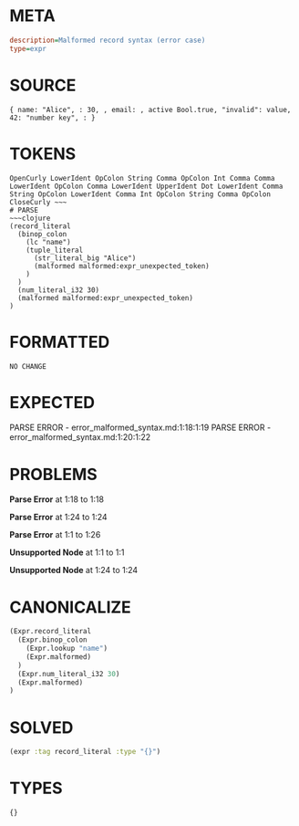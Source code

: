 # META
~~~ini
description=Malformed record syntax (error case)
type=expr
~~~
# SOURCE
~~~roc
{ name: "Alice", : 30, , email: , active Bool.true, "invalid": value, 42: "number key", : }
~~~
# TOKENS
~~~text
OpenCurly LowerIdent OpColon String Comma OpColon Int Comma Comma LowerIdent OpColon Comma LowerIdent UpperIdent Dot LowerIdent Comma String OpColon LowerIdent Comma Int OpColon String Comma OpColon CloseCurly ~~~
# PARSE
~~~clojure
(record_literal
  (binop_colon
    (lc "name")
    (tuple_literal
      (str_literal_big "Alice")
      (malformed malformed:expr_unexpected_token)
    )
  )
  (num_literal_i32 30)
  (malformed malformed:expr_unexpected_token)
)
~~~
# FORMATTED
~~~roc
NO CHANGE
~~~
# EXPECTED
PARSE ERROR - error_malformed_syntax.md:1:18:1:19
PARSE ERROR - error_malformed_syntax.md:1:20:1:22
# PROBLEMS
**Parse Error**
at 1:18 to 1:18

**Parse Error**
at 1:24 to 1:24

**Parse Error**
at 1:1 to 1:26

**Unsupported Node**
at 1:1 to 1:1

**Unsupported Node**
at 1:24 to 1:24

# CANONICALIZE
~~~clojure
(Expr.record_literal
  (Expr.binop_colon
    (Expr.lookup "name")
    (Expr.malformed)
  )
  (Expr.num_literal_i32 30)
  (Expr.malformed)
)
~~~
# SOLVED
~~~clojure
(expr :tag record_literal :type "{}")
~~~
# TYPES
~~~roc
{}
~~~
